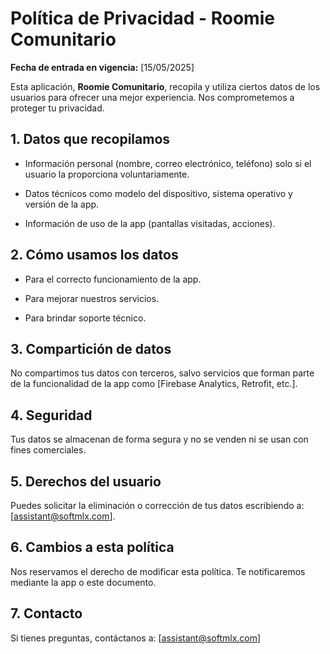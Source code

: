 # Política de Privacidad - Roomie Comunitario

**Fecha de entrada en vigencia:** [15/05/2025]

Esta aplicación, **Roomie Comunitario**, recopila y utiliza ciertos datos de los usuarios para ofrecer una mejor experiencia. Nos comprometemos a proteger tu privacidad.

## 1. Datos que recopilamos

- Información personal (nombre, correo electrónico, teléfono) solo si el usuario la proporciona voluntariamente.

- Datos técnicos como modelo del dispositivo, sistema operativo y versión de la app.

- Información de uso de la app (pantallas visitadas, acciones).

## 2. Cómo usamos los datos

- Para el correcto funcionamiento de la app.

- Para mejorar nuestros servicios.

- Para brindar soporte técnico.

## 3. Compartición de datos

No compartimos tus datos con terceros, salvo servicios que forman parte de la funcionalidad de la app como [Firebase Analytics, Retrofit, etc.].

## 4. Seguridad

Tus datos se almacenan de forma segura y no se venden ni se usan con fines comerciales.

## 5. Derechos del usuario

Puedes solicitar la eliminación o corrección de tus datos escribiendo a: [assistant@softmlx.com].

## 6. Cambios a esta política

Nos reservamos el derecho de modificar esta política. Te notificaremos mediante la app o este documento.

## 7. Contacto

Si tienes preguntas, contáctanos a: [assistant@softmlx.com]
